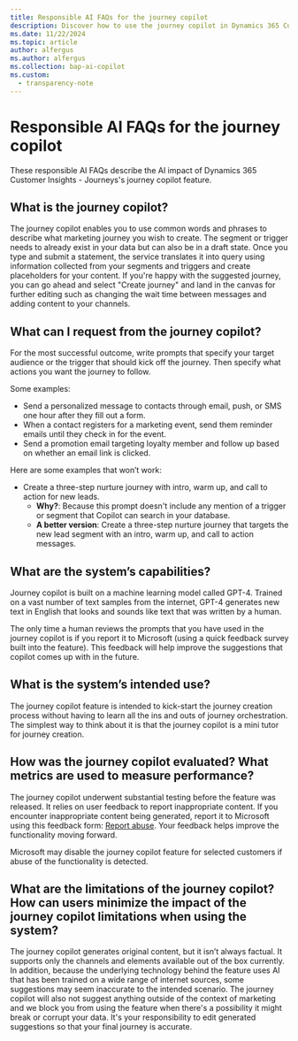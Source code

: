 ```yaml
---
title: Responsible AI FAQs for the journey copilot
description: Discover how to use the journey copilot in Dynamics 365 Customer Insights - Journeys responsibly. These FAQs provide essential guidelines and best practices.
ms.date: 11/22/2024
ms.topic: article
author: alfergus
ms.author: alfergus
ms.collection: bap-ai-copilot
ms.custom: 
  - transparency-note
---
```


# Responsible AI FAQs for the journey copilot

These responsible AI FAQs describe the AI impact of Dynamics 365 Customer Insights - Journeys's journey copilot feature.

## What is the journey copilot?

The journey copilot enables you to use common words and phrases to describe what marketing journey you wish to create. The segment or trigger needs to already exist in your data but can also be in a draft state. Once you type and submit a statement, the service translates it into query using information collected from your segments and triggers and create placeholders for your content. If you're happy with the suggested journey, you can go ahead and select "Create journey" and land in the canvas for further editing such as changing the wait time between messages and adding content to your channels.

## What can I request from the journey copilot?

For the most successful outcome, write prompts that specify your target audience or the trigger that should kick off the journey. Then specify what actions you want the journey to follow.

Some examples:
- Send a personalized message to contacts through email, push, or SMS one hour after they fill out a form.
- When a contact registers for a marketing event, send them reminder emails until they check in for the event.
- Send a promotion email targeting loyalty member and follow up based on whether an email link is clicked.

Here are some examples that won’t work:
- Create a three-step nurture journey with intro, warm up, and call to action for new leads.
    - **Why?**: Because this prompt doesn't include any mention of a trigger or segment that Copilot can search in your database.
    - **A better version**: Create a three-step nurture journey that targets the new lead segment with an intro, warm up, and call to action messages. 

## What are the system’s capabilities?

Journey copilot is built on a machine learning model called GPT-4. Trained on a vast number of text samples from the internet, GPT-4 generates new text in English that looks and sounds like text that was written by a human.

The only time a human reviews the prompts that you have used in the journey copilot is if you report it to Microsoft (using a quick feedback survey built into the feature). This feedback will help improve the suggestions that copilot comes up with in the future.

## What is the system’s intended use?

The journey copilot feature is intended to kick-start the journey creation process without having to learn all the ins and outs of journey orchestration. The simplest way to think about it is that the journey copilot is a mini tutor for journey creation.  

## How was the journey copilot evaluated? What metrics are used to measure performance?

The journey copilot underwent substantial testing before the feature was released. It relies on user feedback to report inappropriate content. If you encounter inappropriate content being generated, report it to Microsoft using this feedback form: [Report abuse](https://msrc.microsoft.com/report/abuse?ThreatType=URL&IncidentType=Responsible%20AI&SourceUrl=https://dynamics.microsoft.com/marketing/overview/). Your feedback helps improve the functionality moving forward.

Microsoft may disable the journey copilot feature for selected customers if abuse of the functionality is detected.

## What are the limitations of the journey copilot? How can users minimize the impact of the journey copilot limitations when using the system?

The journey copilot generates original content, but it isn’t always factual. It supports only the channels and elements available out of the box currently. In addition, because the underlying technology behind the feature uses AI that has been trained on a wide range of internet sources, some suggestions may seem inaccurate to the intended scenario. The journey copilot will also not suggest anything outside of the context of marketing and we block you from using the feature when there's a possibility it might break or corrupt your data. It's your responsibility to edit generated suggestions so that your final journey is accurate.
